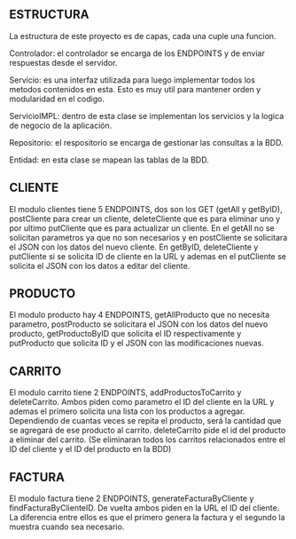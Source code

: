 ## ESTRUCTURA ##
La estructura de este proyecto es de capas, cada una cuple una funcion. 

Controlador: el controlador se encarga de los ENDPOINTS y de enviar respuestas desde el servidor.

Servicio: es una interfaz utilizada para luego implementar todos los metodos contenidos en esta. Esto es muy util para mantener orden y modularidad en el codigo.

ServicioIMPL: dentro de esta clase se implementan los servicios y la logica de negocio de la aplicación.

Repositorio: el respositorio se encarga de gestionar las consultas a la BDD.

Entidad: en esta clase se mapean las tablas de la BDD. 



## CLIENTE ##

El modulo clientes tiene 5 ENDPOINTS, dos son los GET (getAll y getByID), postCliente para crear un cliente, deleteCliente que es para eliminar uno y por ultimo putCliente que es para actualizar un cliente.
En el getAll no se solicitan parametros ya que no son necesarios y en postCliente se solicitara el JSON con los datos del nuevo cliente. En getByID, deleteCliente y putCliente si se solicita ID de cliente en la URL y ademas en el putCliente se solicita el JSON con los datos a editar del cliente.


## PRODUCTO ## 

El modulo producto hay 4 ENDPOINTS, getAllProducto que no necesita parametro, postProducto se solicitara el JSON con los datos del nuevo producto, getProductoByID que solicita el ID respectivamente y putProducto que solicita ID y el JSON con las modificaciones nuevas.


## CARRITO ##

El modulo carrito tiene 2 ENDPOINTS, addProductosToCarrito y deleteCarrito.
Ambos piden como parametro el ID del cliente en la URL y ademas el primero solicita una lista con los productos a agregar. Dependiendo de cuantas veces se repita el producto, será la cantidad que se agregará de ese producto al carrito.
deleteCarrito pide el id del producto a eliminar del carrito. (Se eliminaran todos los carritos relacionados entre el ID del cliente y el ID del producto en la BDD)

## FACTURA ##

El modulo factura tiene 2 ENDPOINTS, generateFacturaByCliente y findFacturaByClienteID.
De vuelta ambos piden en la URL el ID del cliente. La diferencia entre ellos es que el primero genera la factura y el segundo la muestra cuando sea necesario.
